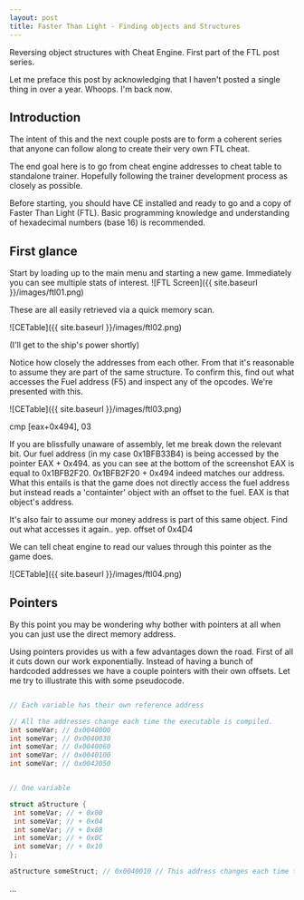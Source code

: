 ```yaml
---
layout: post
title: Faster Than Light - Finding objects and Structures
---
```


Reversing object structures with Cheat Engine.
First part of the FTL post series.

<!--more-->

Let me preface this post by acknowledging that I haven't posted a single thing in over a year. Whoops. I'm back now.

## Introduction

The intent of this and the next couple posts are to form a coherent series that anyone can follow along to create their very own FTL cheat.

The end goal here is to go from cheat engine addresses to cheat table to standalone trainer. Hopefully following the trainer development process as closely as possible.

Before starting, you should have CE installed and ready to go and a copy of Faster Than Light (FTL).
Basic programming knowledge and understanding of hexadecimal numbers (base 16) is recommended.

## First glance

Start by loading up to the main menu and starting a new game. Immediately you can see multiple stats of interest.
![FTL Screen]({{ site.baseurl }}/images/ftl01.png)

These are all easily retrieved via a quick memory scan.

![CETable]({{ site.baseurl }}/images/ftl02.png)

(I'll get to the ship's power shortly)

Notice how closely the addresses from each other. From that it's reasonable to assume they are part of the same structure. To confirm this, find out what accesses the Fuel address (F5) and inspect any of the opcodes. We're presented with this.

![CETable]({{ site.baseurl }}/images/ftl03.png)

cmp [eax+0x494], 03

If you are blissfully unaware of assembly, let me break down the relevant bit.
Our fuel address (in my case 0x1BFB33B4) is being accessed by the pointer EAX + 0x494. as you can see at the bottom of the screenshot EAX is equal to 0x1BFB2F20. 0x1BFB2F20 + 0x494 indeed matches our address. What this entails is that the game does not directly access the fuel address but instead reads a 'containter' object with an offset to the fuel. EAX is that object's address.

It's also fair to assume our money address is part of this same object. Find out what accesses it again.. yep. offset of 0x4D4

We can tell cheat engine to read our values through this pointer as the game does.

![CETable]({{ site.baseurl }}/images/ftl04.png)

## Pointers

By this point you may be wondering why bother with pointers at all when you can just use the direct memory address.

Using pointers provides us with a few advantages down the road. First of all it cuts down our work exponentially. Instead of having a bunch of hardcoded addresses we have a couple pointers with their own offsets.
Let me try to illustrate this with some pseudocode.


```C

// Each variable has their own reference address

// All the addresses change each time the executable is compiled.
int someVar; // 0x0040000
int someVar; // 0x0040030
int someVar; // 0x0040060
int someVar; // 0x0040100
int someVar; // 0x0042050


// One variable

struct aStructure {
 int someVar; // + 0x00
 int someVar; // + 0x04
 int someVar; // + 0x08
 int someVar; // + 0x0C
 int someVar; // + 0x10
};

aStructure someStruct; // 0x0040010 // This address changes each time the executable is compiled
```

...